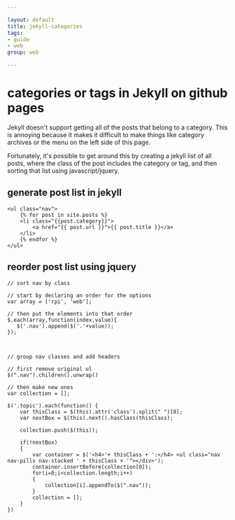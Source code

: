 ```yaml
---

layout: default
title: jekyll-categories
tags:
- guide
- web
group: web

---
```


# categories or tags in Jekyll on github pages

Jekyll doesn't support getting all of the posts that belong to a category. This is annoying because it makes it difficult to make things like category archives or the menu on the left side of this page. 

Fortunately, it's possible to get around this by creating a jekyll list of all posts, where the class of the post includes the category or tag, and then sorting that list using javascript/jquery.

## generate post list in jekyll

	<ul class="nav">
		{% for post in site.posts %}
		<li class="{{post.category}}">
		    <a href="{{ post.url }}">{{ post.title }}</a>
		</li>
		{% endfor %}
	</ul>

## reorder post list using jquery

	// sort nav by class

	// start by declaring an order for the options
	var array = ['rpi', 'web'];

	// then put the elements into that order
	$.each(array,function(index,value){
	   $('.nav').append($('.'+value));
	});



	// group nav classes and add headers

	// first remove original ul
	$(".nav").children().unwrap()

	// then make new ones
	var collection = [];

	$('.topic').each(function() {
	    var thisClass = $(this).attr('class').split(" ")[0];
	    var nextBox = $(this).next().hasClass(thisClass);
	    
	    collection.push($(this));
	    
	    if(!nextBox)
	    {
	        var container = $('<h4>'+ thisClass + ':</h4> <ul class="nav nav-pills nav-stacked ' + thisClass + '"></div>');
	        container.insertBefore(collection[0]);
	        for(i=0;i<collection.length;i++)
	        {
	            collection[i].appendTo($(".nav"));
	        }
	        collection = [];
	    }
	})
